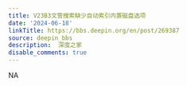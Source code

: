 ```yaml
---
title: V23B3文管搜索缺少自动索引内置磁盘选项
date: '2024-06-18'
linkTitle: https://bbs.deepin.org/en/post/269387
source: deepin_bbs
description:  深度之家 
disable_comments: true
---
```

NA
